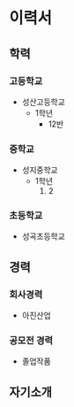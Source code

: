 # 이력서

## 학력

### 고등학교
- 성산고등학교
  - 1학년
    - 12반
    
### 중학교
- 성지중학교
  - 1학년
    1. 2

### 초등학교
- 성곡초등학교

## 경력

### 회사경력
- 아진산업

### 공모전 경력
- 졸업작품

## 자기소개

